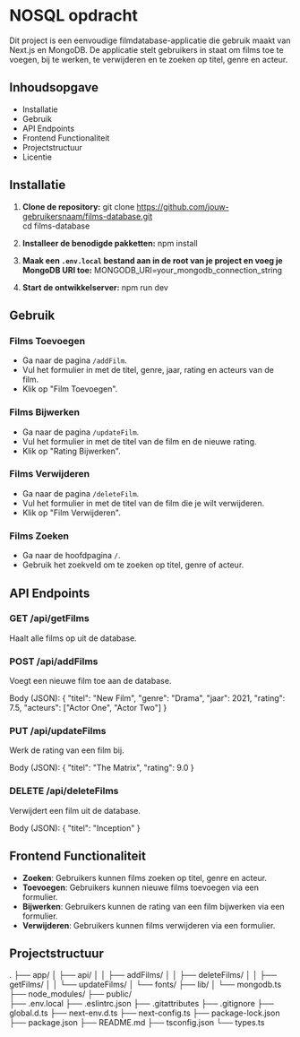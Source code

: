# NOSQL opdracht

Dit project is een eenvoudige filmdatabase-applicatie die gebruik maakt van Next.js en MongoDB. De applicatie stelt gebruikers in staat om films toe te voegen, bij te werken, te verwijderen en te zoeken op titel, genre en acteur.

## Inhoudsopgave
- Installatie
- Gebruik
- API Endpoints
- Frontend Functionaliteit
- Projectstructuur
- Licentie

## Installatie

1. **Clone de repository:**
git clone https://github.com/jouw-gebruikersnaam/films-database.git  
cd films-database

2. **Installeer de benodigde pakketten:**
npm install

3. **Maak een `.env.local` bestand aan in de root van je project en voeg je MongoDB URI toe:**
MONGODB_URI=your_mongodb_connection_string

4. **Start de ontwikkelserver:**
npm run dev

## Gebruik

### Films Toevoegen
- Ga naar de pagina `/addFilm`.
- Vul het formulier in met de titel, genre, jaar, rating en acteurs van de film.
- Klik op "Film Toevoegen".

### Films Bijwerken
- Ga naar de pagina `/updateFilm`.
- Vul het formulier in met de titel van de film en de nieuwe rating.
- Klik op "Rating Bijwerken".

### Films Verwijderen
- Ga naar de pagina `/deleteFilm`.
- Vul het formulier in met de titel van de film die je wilt verwijderen.
- Klik op "Film Verwijderen".

### Films Zoeken
- Ga naar de hoofdpagina `/`.
- Gebruik het zoekveld om te zoeken op titel, genre of acteur.

## API Endpoints

### GET /api/getFilms
Haalt alle films op uit de database.

### POST /api/addFilms
Voegt een nieuwe film toe aan de database.

Body (JSON):
{
  "titel": "New Film",
  "genre": "Drama",
  "jaar": 2021,
  "rating": 7.5,
  "acteurs": ["Actor One", "Actor Two"]
}

### PUT /api/updateFilms
Werk de rating van een film bij.

Body (JSON):
{
  "titel": "The Matrix",
  "rating": 9.0
}

### DELETE /api/deleteFilms
Verwijdert een film uit de database.

Body (JSON):
{
  "titel": "Inception"
}

## Frontend Functionaliteit
- **Zoeken**: Gebruikers kunnen films zoeken op titel, genre en acteur.
- **Toevoegen**: Gebruikers kunnen nieuwe films toevoegen via een formulier.
- **Bijwerken**: Gebruikers kunnen de rating van een film bijwerken via een formulier.
- **Verwijderen**: Gebruikers kunnen films verwijderen via een formulier.

## Projectstructuur
.
├── app/
│   ├── api/
│   │   ├── addFilms/
│   │   ├── deleteFilms/
│   │   ├── getFilms/
│   │   └── updateFilms/
│   └── fonts/
├── lib/
│   └── mongodb.ts
├── node_modules/
├── public/  
├── .env.local
├── .eslintrc.json
├── .gitattributes
├── .gitignore
├── global.d.ts
├── next-env.d.ts
├── next-config.ts
├── package-lock.json
├── package.json
├── README.md
├── tsconfig.json
└── types.ts